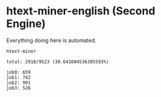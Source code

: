 # htext-miner-english (Second Engine)

Everything doing here is automated.

```
htext-miner

total: 2918/9523 (30.641604536385593%)

job0: 659
job1: 742
job2: 991
job3: 526
```